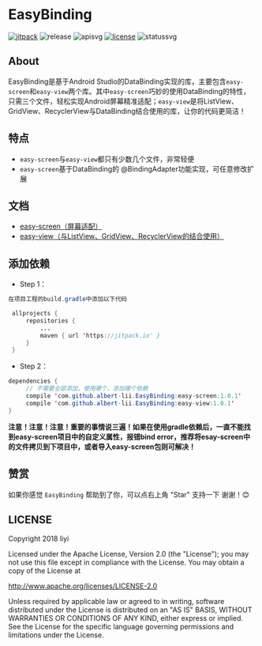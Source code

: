 # EasyBinding
[![jitpack][jitpacksvg]][jitpack] ![release][releasesvg] ![apisvg] [![license][licensesvg]][license] ![statussvg]

## About
EasyBinding是基于Android Studio的DataBinding实现的库，主要包含`easy-screen`和`easy-view`两个库。其中`easy-screen`巧妙的使用DataBinding的特性，只需三个文件，轻松实现Android屏幕精准适配；`easy-view`是将ListView、GridView、RecyclerView与DataBinding结合使用的库，让你的代码更简洁！

## 特点
- `easy-screen`与`easy-view`都只有少数几个文件，非常轻便
- `easy-screen`基于DataBinding的 @BindingAdapter功能实现，可任意修改扩展

## 文档
- [easy-screen（屏幕适配）][easy-screen]
- [easy-view（与ListView、GridView、RecyclerView的结合使用）][easy-screen]

## 添加依赖
- Step 1：  
```Java
在项目工程的build.gradle中添加以下代码

 allprojects {
     repositories {
         ...
         maven { url 'https://jitpack.io' }
     }
 }
```
- Step 2：  
```Java
dependencies {
     // 不需要全部添加，使用哪个，添加哪个依赖
     compile 'com.github.albert-lii.EasyBinding:easy-screen:1.0.1'
     compile 'com.github.albert-lii.EasyBinding:easy-view:1.0.1'
}
```
**注意！注意！注意！重要的事情说三遍！如果在使用gradle依赖后，一直不能找到easy-screen项目中的自定义属性，报错bind error，推荐将esay-screen中的文件拷贝到下项目中，或者导入easy-screen包则可解决！**

## 赞赏
如果你感觉 `EasyBinding` 帮助到了你，可以点右上角 "Star" 支持一下 谢谢！:blush:

## LICENSE
Copyright 2018 liyi

Licensed under the Apache License, Version 2.0 (the "License");
you may not use this file except in compliance with the License.
You may obtain a copy of the License at

   http://www.apache.org/licenses/LICENSE-2.0

Unless required by applicable law or agreed to in writing, software
distributed under the License is distributed on an "AS IS" BASIS,
WITHOUT WARRANTIES OR CONDITIONS OF ANY KIND, either express or implied.
See the License for the specific language governing permissions and
limitations under the License.



[jitpacksvg]:https://jitpack.io/v/albert-lii/EasyBinding.svg
[jitpack]:https://jitpack.io/#albert-lii/EasyBinding
[releasesvg]: https://img.shields.io/badge/release-v1.0.1-0f80c1.svg
[apisvg]: https://img.shields.io/badge/API-9+-brightgreen.svg
[licensesvg]: https://img.shields.io/badge/License-Apache--2.0-0f80c1.svg
[license]:http://www.apache.org/licenses/LICENSE-2.0
[statussvg]:https://img.shields.io/librariesio/github/phoenixframework/phoenix.svg

[easy-screen]:https://github.com/albert-lii/EasyBinding/blob/master/easy-screen/README.md
